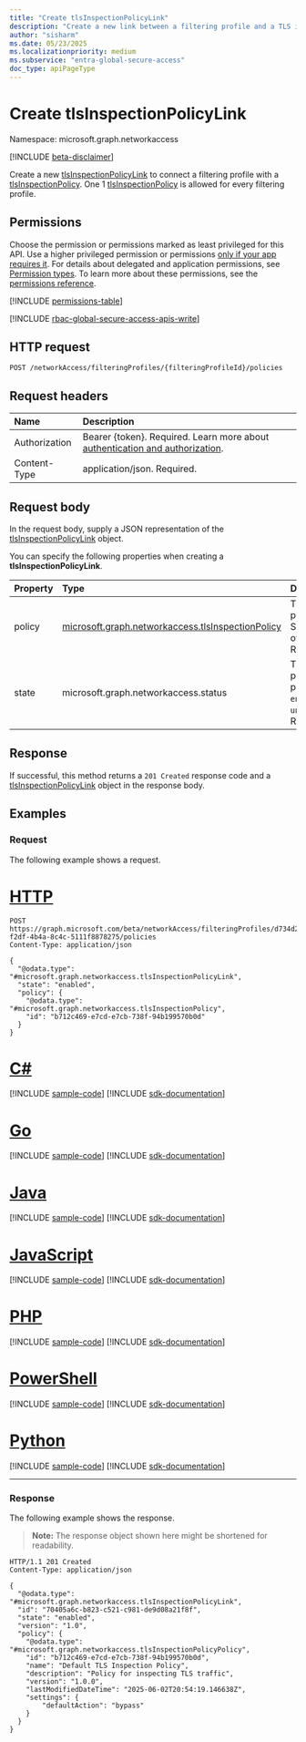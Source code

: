 ```yaml
---
title: "Create tlsInspectionPolicyLink"
description: "Create a new link between a filtering profile and a TLS inspection policy."
author: "sisharm"
ms.date: 05/23/2025
ms.localizationpriority: medium
ms.subservice: "entra-global-secure-access"
doc_type: apiPageType
---
```


# Create tlsInspectionPolicyLink

Namespace: microsoft.graph.networkaccess

[!INCLUDE [beta-disclaimer](../../includes/beta-disclaimer.md)]

Create a new [tlsInspectionPolicyLink](../resources/networkaccess-tlsinspectionpolicylink.md) to connect a filtering profile with a [tlsInspectionPolicy](../resources/networkaccess-tlsinspectionpolicy.md). One 1 [tlsInspectionPolicy](../resources/networkaccess-tlsinspectionpolicy.md) is allowed for every filtering profile.

## Permissions

Choose the permission or permissions marked as least privileged for this API. Use a higher privileged permission or permissions [only if your app requires it](/graph/permissions-overview#best-practices-for-using-microsoft-graph-permissions). For details about delegated and application permissions, see [Permission types](/graph/permissions-overview#permission-types). To learn more about these permissions, see the [permissions reference](/graph/permissions-reference).

<!-- { "blockType": "permissions", "name": "networkaccess_tlsinspectionpolicylink_post" } -->
[!INCLUDE [permissions-table](../includes/permissions/networkaccess-tlsinspectionpolicylink-post-permissions.md)]

[!INCLUDE [rbac-global-secure-access-apis-write](../includes/rbac-for-apis/rbac-global-secure-access-apis-write.md)]

## HTTP request

<!-- {
  "blockType": "ignored"
}
-->
``` http
POST /networkAccess/filteringProfiles/{filteringProfileId}/policies
```

## Request headers

|Name|Description|
|:---|:---|
|Authorization|Bearer {token}. Required. Learn more about [authentication and authorization](/graph/auth/auth-concepts).|
|Content-Type|application/json. Required.|

## Request body

In the request body, supply a JSON representation of the [tlsInspectionPolicyLink](../resources/networkaccess-tlsinspectionpolicylink.md) object.

You can specify the following properties when creating a **tlsInspectionPolicyLink**.

|Property|Type|Description|
|:---|:---|:---|
|policy|[microsoft.graph.networkaccess.tlsInspectionPolicy](../resources/networkaccess-tlsinspectionpolicy.md)|The TLS inspection policy to be linked. Supply only the **id** of the policy. Required.|
|state|microsoft.graph.networkaccess.status|The state of the policy link. The possible values are: `enabled`, `disabled`, `unknownFutureValue`. Required.|


## Response

If successful, this method returns a `201 Created` response code and a [tlsInspectionPolicyLink](../resources/networkaccess-tlsinspectionpolicylink.md) object in the response body.

## Examples

### Request

The following example shows a request.
# [HTTP](#tab/http)
<!-- {
  "blockType": "request",
  "name": "create_tlsinspectionpolicylink",
  "sampleKeys": ["d734d2de-f2df-4b4a-8c4c-5111f8878275"]
}
-->
``` http
POST https://graph.microsoft.com/beta/networkAccess/filteringProfiles/d734d2de-f2df-4b4a-8c4c-5111f8878275/policies
Content-Type: application/json

{
  "@odata.type": "#microsoft.graph.networkaccess.tlsInspectionPolicyLink",
  "state": "enabled",
  "policy": {
    "@odata.type": "#microsoft.graph.networkaccess.tlsInspectionPolicy",
    "id": "b712c469-e7cd-e7cb-738f-94b199570b0d"
  }
}
```

# [C#](#tab/csharp)
[!INCLUDE [sample-code](../includes/snippets/csharp/create-tlsinspectionpolicylink-csharp-snippets.md)]
[!INCLUDE [sdk-documentation](../includes/snippets/snippets-sdk-documentation-link.md)]

# [Go](#tab/go)
[!INCLUDE [sample-code](../includes/snippets/go/create-tlsinspectionpolicylink-go-snippets.md)]
[!INCLUDE [sdk-documentation](../includes/snippets/snippets-sdk-documentation-link.md)]

# [Java](#tab/java)
[!INCLUDE [sample-code](../includes/snippets/java/create-tlsinspectionpolicylink-java-snippets.md)]
[!INCLUDE [sdk-documentation](../includes/snippets/snippets-sdk-documentation-link.md)]

# [JavaScript](#tab/javascript)
[!INCLUDE [sample-code](../includes/snippets/javascript/create-tlsinspectionpolicylink-javascript-snippets.md)]
[!INCLUDE [sdk-documentation](../includes/snippets/snippets-sdk-documentation-link.md)]

# [PHP](#tab/php)
[!INCLUDE [sample-code](../includes/snippets/php/create-tlsinspectionpolicylink-php-snippets.md)]
[!INCLUDE [sdk-documentation](../includes/snippets/snippets-sdk-documentation-link.md)]

# [PowerShell](#tab/powershell)
[!INCLUDE [sample-code](../includes/snippets/powershell/create-tlsinspectionpolicylink-powershell-snippets.md)]
[!INCLUDE [sdk-documentation](../includes/snippets/snippets-sdk-documentation-link.md)]

# [Python](#tab/python)
[!INCLUDE [sample-code](../includes/snippets/python/create-tlsinspectionpolicylink-python-snippets.md)]
[!INCLUDE [sdk-documentation](../includes/snippets/snippets-sdk-documentation-link.md)]

---

### Response

The following example shows the response.
>**Note:** The response object shown here might be shortened for readability.
<!-- {
  "blockType": "response",
  "truncated": true,
  "@odata.type": "microsoft.graph.networkaccess.tlsInspectionPolicyLink"
}
-->
``` http
HTTP/1.1 201 Created
Content-Type: application/json

{
  "@odata.type": "#microsoft.graph.networkaccess.tlsInspectionPolicyLink",
  "id": "70405a6c-b823-c521-c981-de9d08a21f8f",
  "state": "enabled",
  "version": "1.0",
  "policy": {
    "@odata.type": "#microsoft.graph.networkaccess.tlsInspectionPolicyPolicy",
    "id": "b712c469-e7cd-e7cb-738f-94b199570b0d",
    "name": "Default TLS Inspection Policy",
    "description": "Policy for inspecting TLS traffic",
    "version": "1.0.0",
    "lastModifiedDateTime": "2025-06-02T20:54:19.146638Z",
    "settings": {
        "defaultAction": "bypass"
    }
  }
}
```
